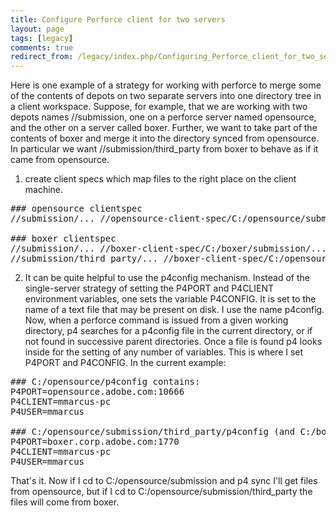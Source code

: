 ```yaml
---
title: Configure Perforce client for two servers
layout: page
tags: [legacy]
comments: true
redirect_from: /legacy/index.php/Configuring_Perforce_client_for_two_servers
---
```

Here is one example of a strategy for working with perforce to merge some of the contents of
depots on two separate servers into one directory tree in a client workspace.
Suppose, for example, that we are working with two depots names //submission, one on a
perforce server named opensource, and the other on a server called boxer. Further, we want to take
part of the contents of boxer and merge it into the directory synced from opensource. In particular
we want //submission/third_party from boxer to behave as if it came from opensource.

1) create client specs which map files to the right place on the client machine.

<pre>
### opensource clientspec
//submission/... //opensource-client-spec/C:/opensource/submission/...

### boxer clientspec
//submission/... //boxer-client-spec/C:/boxer/submission/...
//submission/third_party/... //boxer-client-spec/C:/opensource/submission/third_party/...
</pre>

2) It can be quite helpful to use the p4config mechanism. Instead of the single-server strategy of
setting the P4PORT and P4CLIENT environment variables, one sets the variable P4CONFIG. It is
set to the name of a text file that may be present on disk. I use the name p4config. Now, when a
perforce command is issued from a given working directory, p4 searches for a p4config file in the
current directory, or if not found in successive parent directories. Once a file is found p4 looks
inside for the setting of any number of variables. This is where I set P4PORT and P4CONFIG. In
the current example:

<pre>
### C:/opensource/p4config contains:
P4PORT=opensource.adobe.com:10666
P4CLIENT=mmarcus-pc
P4USER=mmarcus

### C:/opensource/submission/third_party/p4config (and C:/boxer/p4config) contains:
P4PORT=boxer.corp.adobe.com:1770
P4CLIENT=mmarcus-pc
P4USER=mmarcus
</pre>

That's it. Now if I cd to C:/opensource/submission and p4 sync I'll get files from opensource, but if I cd to C:/opensource/submission/third_party the files will come from boxer.
